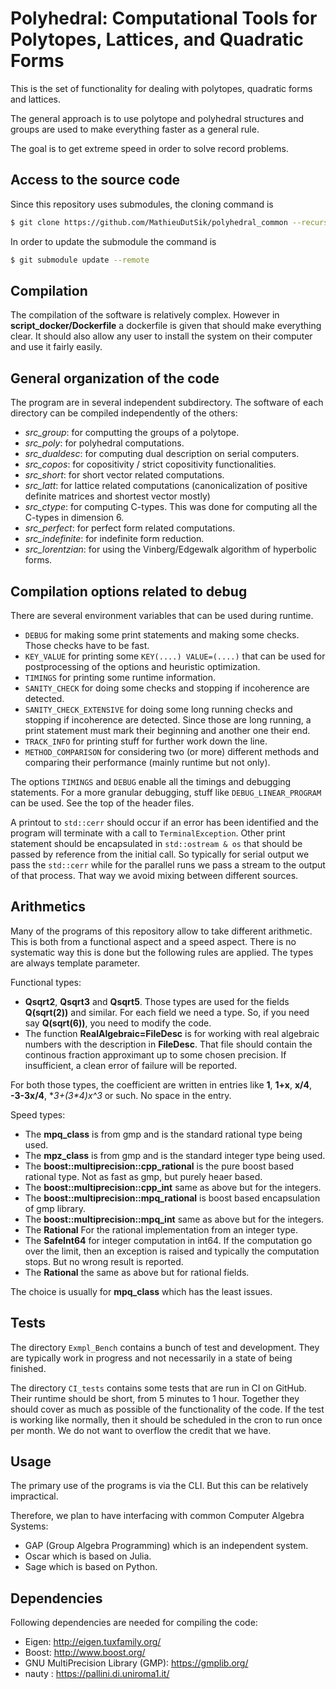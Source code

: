 Polyhedral: Computational Tools for Polytopes, Lattices, and Quadratic Forms
============================================================================

This is the set of functionality for dealing with polytopes,
quadratic forms and lattices.

The general approach is to use polytope and polyhedral
structures and groups are used to make everything faster
as a general rule.

The goal is to get extreme speed in order to solve record
problems.


Access to the source code
-------------------------

Since this repository uses submodules, the cloning command is

```sh
$ git clone https://github.com/MathieuDutSik/polyhedral_common --recursive
```

In order to update the submodule the command is
```sh
$ git submodule update --remote
```


Compilation
-----------

The compilation of the software is relatively complex. However in
**script_docker/Dockerfile** a dockerfile is given that should make everything
clear. It should also allow any user to install the system on their
computer and use it fairly easily.


General organization of the code
--------------------------------

The program are in several independent subdirectory. The software of each
directory can be compiled independently of the others:
  * *src_group*: for computting the groups of a polytope.
  * *src_poly*: for polyhedral computations.
  * *src_dualdesc*: for computing dual description on serial computers.
  * *src_copos*: for copositivity / strict copositivity functionalities.
  * *src_short*: for short vector related computations.
  * *src_latt*: for lattice related computations (canonicalization of positive definite matrices and shortest vector mostly)
  * *src_ctype*: for computing C-types. This was done for computing all the C-types in dimension 6.
  * *src_perfect*: for perfect form related computations.
  * *src_indefinite*: for indefinite form reduction.
  * *src_lorentzian*: for using the Vinberg/Edgewalk algorithm of hyperbolic forms.


Compilation options related to debug
------------------------------------

There are several environment variables that can be used during runtime.
* `DEBUG` for making some print statements and making some checks. Those checks have to be fast.
* `KEY_VALUE` for printing some `KEY(....) VALUE=(....)` that can be used for postprocessing of the options and heuristic optimization.
* `TIMINGS` for printing some runtime information.
* `SANITY_CHECK` for doing some checks and stopping if incoherence are detected.
* `SANITY_CHECK_EXTENSIVE` for doing some long running checks and stopping if incoherence are detected. Since those are long running, a print statement must mark their beginning and another one their end.
* `TRACK_INFO` for printing stuff for further work down the line.
* `METHOD_COMPARISON` for considering two (or more) different methods and comparing their performance (mainly runtime but not only).

The options `TIMINGS` and `DEBUG` enable all the timings and debugging statements.
For a more granular debugging, stuff like `DEBUG_LINEAR_PROGRAM` can be used. See
the top of the header files.

A printout to `std::cerr` should occur if an error has been identified and the program
will terminate with a call to `TerminalException`. Other print statement should be
encapsulated in `std::ostream & os` that should be passed by reference from the initial
call. So typically for serial output we pass the `std::cerr` while for the parallel runs
we pass a stream to the output of that process. That way we avoid mixing between
different sources.


Arithmetics
-----------

Many of the programs of this repository allow to take different arithmetic.
This is both from a functional aspect and a speed aspect. There is no systematic
way this is done but the following rules are applied. The types are always
template parameter.

Functional types:
  * **Qsqrt2**, **Qsqrt3** and **Qsqrt5**. Those types are used for the fields **Q(sqrt(2))** and similar. For each field we need a type. So, if you need say **Q(sqrt(6))**, you need to modify the code.
  * The function **RealAlgebraic=FileDesc** is for working with real algebraic numbers with the description in **FileDesc**. That file should contain the continous fraction approximant up to some chosen precision. If insufficient, a clean error of failure will be reported.

For both those types, the coefficient are written in entries like **1**, **1+x**, **x/4**, **-3-3x/4**, **3+(3*4)*x^3** or such. No space in the entry.

Speed types:
  * The **mpq_class** is from gmp and is the standard rational type being used.
  * The **mpz_class** is from gmp and is the standard integer type being used.
  * The **boost::multiprecision::cpp_rational** is the pure boost based rational type. Not as fast as gmp, but purely heaer based.
  * The **boost::multiprecision::cpp_int** same as above but for the integers.
  * The **boost::multiprecision::mpq_rational** is boost based encapsulation of gmp library.
  * The **boost::multiprecision::mpq_int** same as above but for the integers.
  * The **Rational<T>** For the rational implementation from an integer type.
  * The **SafeInt64** for integer computation in int64. If the computation go over the limit, then an exception is raised and typically the computation stops. But no wrong result is reported.
  * The **Rational<SafeInt64>** the same as above but for rational fields.

The choice is usually for **mpq_class** which has the least issues.


Tests
-----

The directory `Exmpl_Bench` contains a bunch of test and development.
They are typically work in progress and not necessarily in a state of being
finished.

The directory `CI_tests` contains some tests that are run in CI on GitHub.
Their runtime should be short, from 5 minutes to 1 hour. Together they
should cover as much as possible of the functionality of the code. If the
test is working like normally, then it should be scheduled in the cron to
run once per month. We do not want to overflow the credit that we have.


Usage
-----

The primary use of the programs is via the CLI. But this can be relatively impractical.

Therefore, we plan to have interfacing with common Computer Algebra Systems:
* GAP (Group Algebra Programming) which is an independent system.
* Oscar which is based on Julia.
* Sage which is based on Python.


Dependencies
------------

Following dependencies are needed for compiling the code:

  * Eigen: http://eigen.tuxfamily.org/
  * Boost: http://www.boost.org/
  * GNU MultiPrecision Library (GMP): https://gmplib.org/
  * nauty : https://pallini.di.uniroma1.it/
